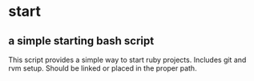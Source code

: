 # start
## a simple starting bash script

This script provides a simple way to start ruby projects.
Includes git and rvm setup.
Should be linked or placed in the proper path.